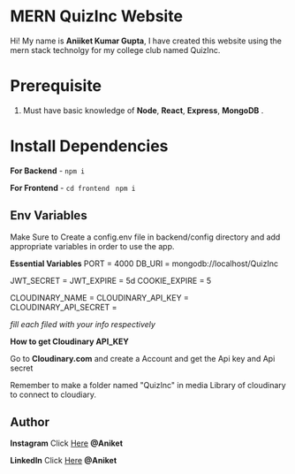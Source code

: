 # MERN QuizInc Website

Hi! My name is **Aniiket Kumar Gupta**, I have created this website using  the mern stack technolgy for my college club named QuizInc. 

# Prerequisite

1.  Must have basic knowledge of **Node**, **React**, **Express**, **MongoDB** . 

# Install Dependencies

**For Backend** - `npm i`

**For Frontend** - `cd frontend` ` npm i`

## Env Variables

Make Sure to Create a config.env file in backend/config directory and add appropriate variables in order to use the app.

**Essential Variables**
PORT = 4000
DB_URI = mongodb://localhost/QuizInc

JWT_SECRET = 
JWT_EXPIRE = 5d
COOKIE_EXPIRE = 5

CLOUDINARY_NAME = 
CLOUDINARY_API_KEY = 
CLOUDINARY_API_SECRET = 

_fill each filed with your info respectively_

**How to get Cloudinary API_KEY**

Go to **Cloudinary.com** and create a Account and get the Api key and Api secret

Remember to make a folder named "QuizInc" in media Library of cloudinary to connect to cloudiary.



## Author

**Instagram** Click [Here](https://www.instagram.com/aniket777984/) **@Aniket**

**LinkedIn** Click [Here](https://in.linkedin.com/) **@Aniket**
